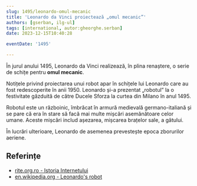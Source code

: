 ```yaml
---
slug: 1495/leonardo-omul-mecanic
title: 'Leonardo da Vinci proiectează „omul mecanic”'
authors: [gserban, ilg-ul]
tags: [international, autor:gheorghe.serban]
date: 2023-12-15T10:40:28

eventDate: '1495'

---
```


În jurul anului 1495, Leonardo da Vinci realizează, în plina renaștere,
o serie de schițe pentru **omul mecanic**.

<!-- truncate -->

Notițele privind proiectarea unui robot apar în schițele lui Leonardo
care au fost redescoperite în anii 1950. Leonardo și-a prezentat
„robotul” la o festivitate găzduită de către Ducele Sforza la
curtea din Milano în anul 1495.

Robotul este un războinic, îmbrăcat în armură medievală germano-italiană
și se pare că era în stare să facă mai multe mișcări asemănătoare
celor umane. Aceste mișcări includ așezarea, mișcarea brațelor sale,
a gâtului.

În lucrări ulterioare, Leonardo de asemenea prevestește epoca
zborurilor aeriene.

## Referințe

- [rite.org.ro - Istoria Internetului](https://rite.org.ro/istoria-internetului/)
- [en.wikipedia.org - Leonardo's robot](https://en.wikipedia.org/wiki/Leonardo%27s_robot)
